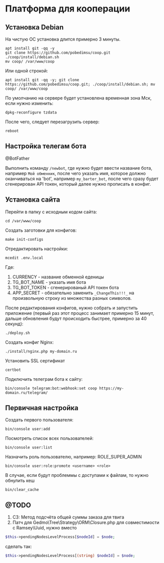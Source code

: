 Платформа для кооперации
========================

Установка Debian
----------------

На чистую ОС установка длится примерно 3 минуты.
```
apt install git -qq -y
git clone https://github.com/pobedimsu/coop.git
./coop/install/debian.sh
mv coop/ /var/www/coop
```

Или одной строкой:
```
apt install git -qq -y; git clone https://github.com/pobedimsu/coop.git; ./coop/install/debian.sh; mv coop/ /var/www/coop
```

По умолчанию на сервере будет установлена временная зона Мск, если нужно изменить:
```
dpkg-reconfigure tzdata
```

После чего, следует перезагрузить сервер:
```
reboot
```

Настройка телегам бота
----------------------

@BotFather

Выполнить команду ```/newbot```, где нужно будет ввести название бота, например ```Мой обменник```, после чего указать имя, которое должно оканчиваться на 'bot', например ```my_barter_bot```, после чего сразу будет сгенерирован API токен, который далее нужно  прописать в конфиг.

Установка сайта
---------------

Перейти в папку с исходным кодом сайта:
```
cd /var/www/coop
```

Создать заготовки для конфигов:
```
make init-configs
```

Отредактировать настройки: 
```
mcedit .env.local
```

Где:
1. CURRENCY - название обменной еденицы
2. TG_BOT_NAME - указать имя бота
3. TG_BOT_TOKEN - сгенерированый API токен бота
4. APP_SECRET - обязательно заменить `_ChangeThis!!!_` на произвольную строку из множества разных символов.  


После редактирования конфигов, нужно собрать и запустить приложение (первый раз этот процесс занимает примерно 15 минут, дальше обновления будут происходить быстрее, примерно за 40 секунд):
```
./deploy.sh
```

Создать конфиг Nginx:
```
./install/nginx.php my-domain.ru
```

Установить SSL сертификат
```
certbot
```

Подключить телеграм бота к сайту:
```
bin/console telegram:bot:webhook:set coop https://my-domain.ru/telegram/
```

Первичная настройка 
-------------------

Создать первого пользователя:
```    
bin/console user:add
```

Посмотреть список всех пользователей:
```
bin/console user:list
```

Назначить роль пользователю, например: ROLE_SUPER_ADMIN
```
bin/console user:role:promote <username> <role>
```

В случае, если будут проблеммы с доступами к файлам, то нужно обнулить кеш
```    
bin/clear_cache
```

@TODO
-----

1. СЗ: Метод подсчёта общей суммы заказа для твига
2. Патч для Gedmo\Tree\Strategy\ORM\Closure.php для совместимости c Ramsey\Uuid, нужно вместо

```php
$this->pendingNodesLevelProcess[$nodeId] = $node;
```
сделать так:
```php
$this->pendingNodesLevelProcess[(string) $nodeId] = $node;
```
